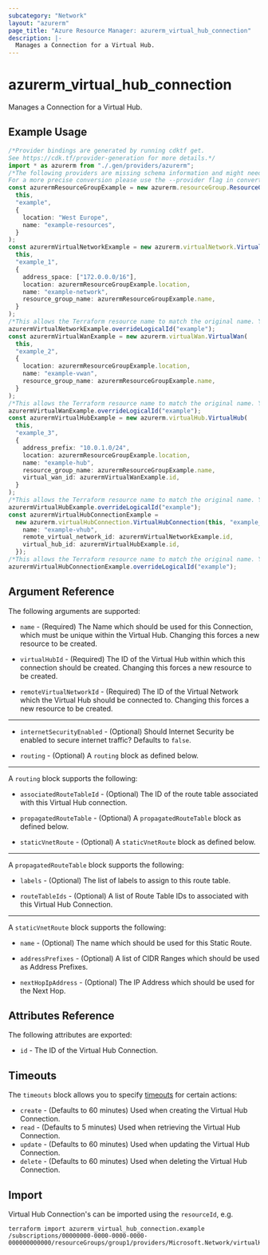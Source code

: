 ```yaml
---
subcategory: "Network"
layout: "azurerm"
page_title: "Azure Resource Manager: azurerm_virtual_hub_connection"
description: |-
  Manages a Connection for a Virtual Hub.
---
```


# azurerm\_virtual\_hub\_connection

Manages a Connection for a Virtual Hub.

## Example Usage

```typescript
/*Provider bindings are generated by running cdktf get.
See https://cdk.tf/provider-generation for more details.*/
import * as azurerm from "./.gen/providers/azurerm";
/*The following providers are missing schema information and might need manual adjustments to synthesize correctly: azurerm.
For a more precise conversion please use the --provider flag in convert.*/
const azurermResourceGroupExample = new azurerm.resourceGroup.ResourceGroup(
  this,
  "example",
  {
    location: "West Europe",
    name: "example-resources",
  }
);
const azurermVirtualNetworkExample = new azurerm.virtualNetwork.VirtualNetwork(
  this,
  "example_1",
  {
    address_space: ["172.0.0.0/16"],
    location: azurermResourceGroupExample.location,
    name: "example-network",
    resource_group_name: azurermResourceGroupExample.name,
  }
);
/*This allows the Terraform resource name to match the original name. You can remove the call if you don't need them to match.*/
azurermVirtualNetworkExample.overrideLogicalId("example");
const azurermVirtualWanExample = new azurerm.virtualWan.VirtualWan(
  this,
  "example_2",
  {
    location: azurermResourceGroupExample.location,
    name: "example-vwan",
    resource_group_name: azurermResourceGroupExample.name,
  }
);
/*This allows the Terraform resource name to match the original name. You can remove the call if you don't need them to match.*/
azurermVirtualWanExample.overrideLogicalId("example");
const azurermVirtualHubExample = new azurerm.virtualHub.VirtualHub(
  this,
  "example_3",
  {
    address_prefix: "10.0.1.0/24",
    location: azurermResourceGroupExample.location,
    name: "example-hub",
    resource_group_name: azurermResourceGroupExample.name,
    virtual_wan_id: azurermVirtualWanExample.id,
  }
);
/*This allows the Terraform resource name to match the original name. You can remove the call if you don't need them to match.*/
azurermVirtualHubExample.overrideLogicalId("example");
const azurermVirtualHubConnectionExample =
  new azurerm.virtualHubConnection.VirtualHubConnection(this, "example_4", {
    name: "example-vhub",
    remote_virtual_network_id: azurermVirtualNetworkExample.id,
    virtual_hub_id: azurermVirtualHubExample.id,
  });
/*This allows the Terraform resource name to match the original name. You can remove the call if you don't need them to match.*/
azurermVirtualHubConnectionExample.overrideLogicalId("example");

```

## Argument Reference

The following arguments are supported:

*   `name` - (Required) The Name which should be used for this Connection, which must be unique within the Virtual Hub. Changing this forces a new resource to be created.

*   `virtualHubId` - (Required) The ID of the Virtual Hub within which this connection should be created. Changing this forces a new resource to be created.

*   `remoteVirtualNetworkId` - (Required) The ID of the Virtual Network which the Virtual Hub should be connected to. Changing this forces a new resource to be created.

***

*   `internetSecurityEnabled` - (Optional) Should Internet Security be enabled to secure internet traffic? Defaults to `false`.

*   `routing` - (Optional) A `routing` block as defined below.

***

A `routing` block supports the following:

*   `associatedRouteTableId` - (Optional) The ID of the route table associated with this Virtual Hub connection.

*   `propagatedRouteTable` - (Optional) A `propagatedRouteTable` block as defined below.

*   `staticVnetRoute` - (Optional) A `staticVnetRoute` block as defined below.

***

A `propagatedRouteTable` block supports the following:

*   `labels` - (Optional) The list of labels to assign to this route table.

*   `routeTableIds` - (Optional) A list of Route Table IDs to associated with this Virtual Hub Connection.

***

A `staticVnetRoute` block supports the following:

*   `name` - (Optional) The name which should be used for this Static Route.

*   `addressPrefixes` - (Optional) A list of CIDR Ranges which should be used as Address Prefixes.

*   `nextHopIpAddress` - (Optional) The IP Address which should be used for the Next Hop.

## Attributes Reference

The following attributes are exported:

* `id` - The ID of the Virtual Hub Connection.

## Timeouts

The `timeouts` block allows you to specify [timeouts](https://www.terraform.io/language/resources/syntax#operation-timeouts) for certain actions:

* `create` - (Defaults to 60 minutes) Used when creating the Virtual Hub Connection.
* `read` - (Defaults to 5 minutes) Used when retrieving the Virtual Hub Connection.
* `update` - (Defaults to 60 minutes) Used when updating the Virtual Hub Connection.
* `delete` - (Defaults to 60 minutes) Used when deleting the Virtual Hub Connection.

## Import

Virtual Hub Connection's can be imported using the `resourceId`, e.g.

```shell
terraform import azurerm_virtual_hub_connection.example /subscriptions/00000000-0000-0000-0000-000000000000/resourceGroups/group1/providers/Microsoft.Network/virtualHubs/hub1/hubVirtualNetworkConnections/connection1
```
